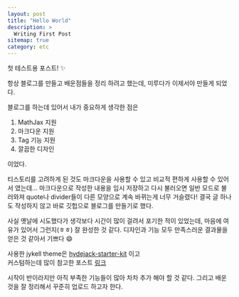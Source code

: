 ```yaml
---
layout: post
title: "Hello World"
description: >
  Writing First Post
sitemap: true
category: etc
---
```


첫 테스트용 포스트! :sparkles:  

항상 블로그를 만들고 배운점들을 정리 하려고 했는데, 미루다가 이제서야 만들게 되었다. 


블로그를 하는데 있어서 내가 중요하게 생각한 점은
1. MathJax 지원   
2. 마크다운 지원  
3. Tag 기능 지원  
4. 깔끔한 디자인  

이었다.

티스토리를 고려하게 된 것도 마크다운을 사용할 수 있고 비교적 편하게 사용할 수 있어서 였는데... 
마크다운으로 작성한 내용을 임시 저장하고 다시 불러오면 일반 모드로 불러와져 quote나 divider들이 다른 모양으로 계속 바뀌는게 너무 거슬렸다!
결국 글 하나도 작성하지 않고 바로 깃헙으로 블로그를 만들기로 했다.  

사실 옛날에 시도했다가 생각보다 시간이 많이 걸려서 포기한 적이 있었는데, 마음에 여유가 있어서 그런지(ㅎㅎ) 잘 완성한 것 같다.
디자인과 기능 모두 만족스러운 결과물을 얻은 것 같아서 기쁘다 :smile:  


사용한 jykell theme은 [hydejack-starter-kit](https://github.com/hydecorp/hydejack-starter-kit) 이고  
커스텀하는데 많이 참고한 포스트 [링크](https://lazyren.github.io/devlog/how-i-customized-hydejack-theme.html)  


시작이 반이라지만 아직 부족한 기능들이 많아 차차 추가 해야 할 것 같다. 그리고 배운 것을 잘 정리해서 꾸준히 업로드 하고자 한다.